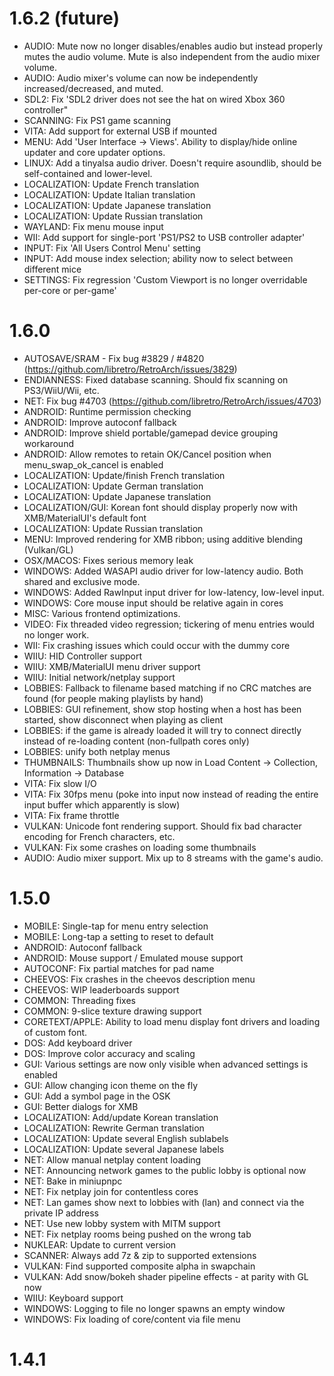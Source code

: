 # 1.6.2 (future)
- AUDIO: Mute now no longer disables/enables audio but instead properly mutes the audio volume.
  Mute is also independent from the audio mixer volume.
- AUDIO: Audio mixer's volume can now be independently increased/decreased, and muted.
- SDL2: Fix 'SDL2 driver does not see the hat on wired Xbox 360 controller"
- SCANNING: Fix PS1 game scanning
- VITA: Add support for external USB if mounted
- MENU: Add 'User Interface -> Views'. Ability to display/hide online updater and core updater
options.
- LINUX: Add a tinyalsa audio driver. Doesn't require asoundlib, should be self-contained and
lower-level.
- LOCALIZATION: Update French translation
- LOCALIZATION: Update Italian translation
- LOCALIZATION: Update Japanese translation
- LOCALIZATION: Update Russian translation
- WAYLAND: Fix menu mouse input
- WII: Add support for single-port 'PS1/PS2 to USB controller adapter'
- INPUT: Fix 'All Users Control Menu' setting
- INPUT: Add mouse index selection; ability now to select between different mice
- SETTINGS: Fix regression 'Custom Viewport is no longer overridable per-core or per-game'

# 1.6.0
- AUTOSAVE/SRAM - Fix bug #3829 / #4820 (https://github.com/libretro/RetroArch/issues/3829)
- ENDIANNESS: Fixed database scanning. Should fix scanning on PS3/WiiU/Wii, etc.
- NET: Fix bug #4703 (https://github.com/libretro/RetroArch/issues/4703)
- ANDROID: Runtime permission checking
- ANDROID: Improve autoconf fallback
- ANDROID: Improve shield portable/gamepad device grouping workaround
- ANDROID: Allow remotes to retain OK/Cancel position when menu_swap_ok_cancel is enabled
- LOCALIZATION: Update/finish French translation
- LOCALIZATION: Update German translation
- LOCALIZATION: Update Japanese translation
- LOCALIZATION/GUI: Korean font should display properly now with XMB/MaterialUI's default font
- LOCALIZATION: Update Russian translation
- MENU: Improved rendering for XMB ribbon; using additive blending (Vulkan/GL)
- OSX/MACOS: Fixes serious memory leak
- WINDOWS: Added WASAPI audio driver for low-latency audio. Both shared and exclusive mode.
- WINDOWS: Added RawInput input driver for low-latency, low-level input.
- WINDOWS: Core mouse input should be relative again in cores
- MISC: Various frontend optimizations.
- VIDEO: Fix threaded video regression; tickering of menu entries would no longer work.
- WII: Fix crashing issues which could occur with the dummy core
- WIIU: HID Controller support
- WIIU: XMB/MaterialUI menu driver support
- WIIU: Initial network/netplay support
- LOBBIES: Fallback to filename based matching if no CRC matches are found (for people making playlists by hand)
- LOBBIES: GUI refinement, show stop hosting when a host has been started, show disconnect when playing as client
- LOBBIES: if the game is already loaded it will try to connect directly instead of re-loading content (non-fullpath cores only)
- LOBBIES: unify both netplay menus
- THUMBNAILS: Thumbnails show up now in Load Content -> Collection, Information -> Database 
- VITA: Fix slow I/O
- VITA: Fix 30fps menu (poke into input now instead of reading the entire input buffer which apparently is slow)
- VITA: Fix frame throttle
- VULKAN: Unicode font rendering support. Should fix bad character encoding for French characters, etc.
- VULKAN: Fix some crashes on loading some thumbnails
- AUDIO: Audio mixer support. Mix up to 8 streams with the game's audio.

# 1.5.0
- MOBILE: Single-tap for menu entry selection
- MOBILE: Long-tap a setting to reset to default
- ANDROID: Autoconf fallback
- ANDROID: Mouse support / Emulated mouse support
- AUTOCONF: Fix partial matches for pad name
- CHEEVOS: Fix crashes in the cheevos description menu
- CHEEVOS: WIP leaderboards support
- COMMON: Threading fixes
- COMMON: 9-slice texture drawing support
- CORETEXT/APPLE: Ability to load menu display font drivers and loading of custom font.
- DOS: Add keyboard driver
- DOS: Improve color accuracy and scaling
- GUI: Various settings are now only visible when advanced settings is enabled
- GUI: Allow changing icon theme on the fly
- GUI: Add a symbol page in the OSK
- GUI: Better dialogs for XMB
- LOCALIZATION: Add/update Korean translation
- LOCALIZATION: Rewrite German translation
- LOCALIZATION: Update several English sublabels
- LOCALIZATION: Update several Japanese labels
- NET: Allow manual netplay content loading
- NET: Announcing network games to the public lobby is optional now
- NET: Bake in miniupnpc
- NET: Fix netplay join for contentless cores
- NET: Lan games show next to lobbies with (lan) and connect via the private IP address
- NET: Use new lobby system with MITM support
- NET: Fix netplay rooms being pushed on the wrong tab
- NUKLEAR: Update to current version
- SCANNER: Always add 7z & zip to supported extensions
- VULKAN: Find supported composite alpha in swapchain
- VULKAN: Add snow/bokeh shader pipeline effects - at parity with GL now
- WIIU: Keyboard support
- WINDOWS: Logging to file no longer spawns an empty window
- WINDOWS: Fix loading of core/content via file menu

# 1.4.1
